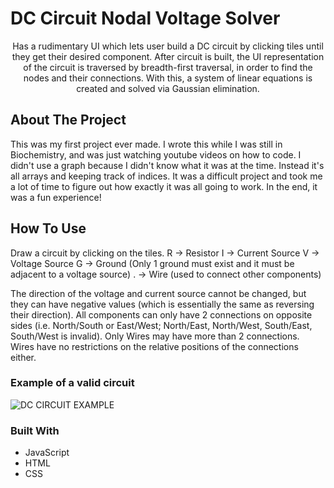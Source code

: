 
# DC Circuit Nodal Voltage Solver

  <p align="center">
    Has a rudimentary UI which lets user build a DC circuit by clicking tiles until they get their desired component. After circuit is built, the UI representation of the circuit is traversed by breadth-first traversal, in order to find the nodes and their connections. With this, a system of linear equations is created and solved via Gaussian elimination.
  </p>





<!-- ABOUT THE PROJECT -->
## About The Project
This was my first project ever made. I wrote this while I was still in Biochemistry, and was just watching youtube videos on how to code. I didn't use a graph because I didn't know what it was at the time. Instead it's all arrays and keeping track of indices.
It was a difficult project and took me a lot of time to figure out how exactly it was all going to work. In the end, it was a fun experience!


## How To Use

Draw a circuit by clicking on the tiles.
R -> Resistor
I -> Current Source
V -> Voltage Source
G -> Ground (Only 1 ground must exist and it must be adjacent to a voltage source)
. -> Wire (used to connect other components)

The direction of the voltage and current source cannot be changed, but they can have negative values (which is essentially the same as reversing their direction).
All components can only have 2 connections on opposite sides (i.e. North/South or East/West; North/East, North/West, South/East, South/West is invalid).
Only Wires may have more than 2 connections. Wires have no restrictions on the relative positions of the connections either.

### Example of a valid circuit
![DC CIRCUIT EXAMPLE](https://user-images.githubusercontent.com/45188433/215273141-776b5993-eb97-4b26-b804-16ae68fd3fe7.PNG)


### Built With

* JavaScript
* HTML
* CSS

